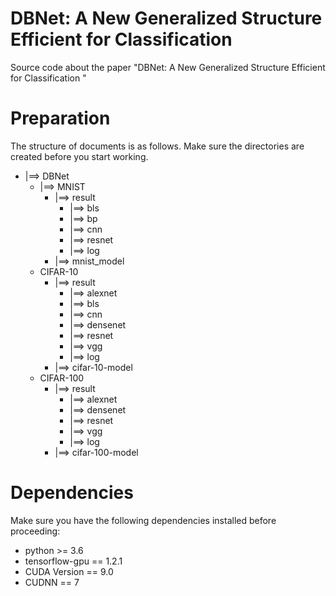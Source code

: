 # DBNet: A New Generalized Structure Efficient for Classification <br>
  Source code about the paper "DBNet: A New Generalized Structure Efficient for Classification " 

# Preparation
  The structure of documents is as follows. Make sure the directories are created before you start working. 
  * |==> DBNet
    * |==> MNIST
      * |==> result
        * |==> bls
        * |==> bp
        * |==> cnn
        * |==> resnet
        * |==> log
      * |==> mnist_model
    * CIFAR-10
      * |==> result
        * |==> alexnet
        * |==> bls
        * |==> cnn
        * |==> densenet
        * |==> resnet
        * |==> vgg
        * |==> log
      * |==> cifar-10-model
    * CIFAR-100
      * |==> result
        * |==> alexnet
        * |==> densenet
        * |==> resnet
        * |==> vgg
        * |==> log
      * |==> cifar-100-model
      
# Dependencies
  Make sure you have the following dependencies installed before proceeding:
  * python >= 3.6
  * tensorflow-gpu == 1.2.1
  * CUDA Version == 9.0
  * CUDNN == 7


